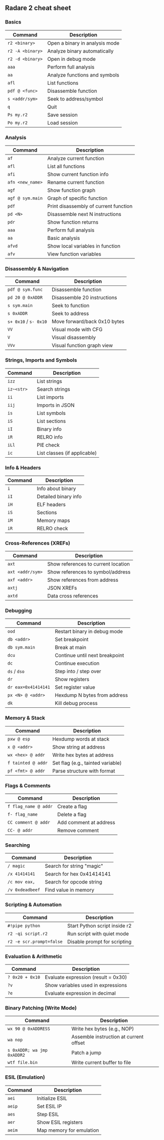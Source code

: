 ## Radare 2 cheat sheet

### Basics
| Command          | Description                   |
| ---------------- | ----------------------------- |
| `r2 <binary>`    | Open a binary in analysis mode|
| `r2 -A <binary>` | Analyze binary automatically  |
| `r2 -d <binary>` | Open in debug mode            |
| `aaa`            | Perform full analysis         |
| `aa`             | Analyze functions and symbols |
| `afl`            | List functions                |
| `pdf @ <func>`   | Disassemble function          |
| `s <addr/sym>`   | Seek to address/symbol        |
| `q`              | Quit                          |
| `Ps my.r2`       | Save session                  |
| `Po my.r2`       | Load session                  |


### Analysis
| Command          | Description                           |
| ---------------- | ------------------------------------- |
| `af`             | Analyze current function              |
| `afl`            | List all functions                    |
| `afi`            | Show current function info            |
| `afn <new_name>` | Rename current function               |
| `agf`            | Show function graph                   |
| `agf @ sym.main` | Graph of specific function            |
| `pdf`            | Print disassembly of current function |
| `pd <N>`         | Disassemble next N instructions       |
| `pdr`            | Show function returns                 |
| `aaa`            | Perform full analysis                 |
| `aa`             | Basic analysis                        |
| `afvd`           | Show local variables in function      |
| `afv`            | View function variables               |

### Disassembly & Navigation
| Command               | Description                  |
| --------------------- | ---------------------------- |
| `pdf @ sym.func`      | Disassemble function         |
| `pd 20 @ 0xADDR`      | Disassemble 20 instructions  |
| `s sym.main`          | Seek to function             |
| `s 0xADDR`            | Seek to address              |
| `s+ 0x10` / `s- 0x10` | Move forward/back 0x10 bytes |
| `VV`                  | Visual mode with CFG         |
| `V`                   | Visual disassembly           |
| `VVv`                 | Visual function graph view   |

### Strings, Imports and Symbols
| Command    | Description    |
| ---------- | -------------- |
| `izz`      | List strings   |
| `iz~<str>` | Search strings |
| `ii`       | List imports   |
| `iij`      | Imports in JSON|
| `is`       | List symbols   |
| `iS`       | List sections  |
| `iI`       | Binary info    |
| `iR`       | RELRO info     |
| `iLl`      | PIE check      |
| `ic`       | List classes (if applicable) |

### Info & Headers
| Command | Description          |
| ------- | -------------------- |
| `i`     | Info about binary    |
| `iI`    | Detailed binary info |
| `iH`    | ELF headers          |
| `iS`    | Sections             |
| `iM`    | Memory maps          |
| `iR`    | RELRO check          |


### Cross-References (XREFs)
| Command          | Description                         |
| ---------------- | ----------------------------------- |
| `axt`            | Show references to current location |
| `axt <addr/sym>` | Show references to symbol/address   |
| `axf <addr>`     | Show references from address        |
| `axtj`           | JSON XREFs                          |
| `axtd`           | Data cross references               |

### Debugging
| Command             | Description                    |
| ------------------- | ------------------------------ |
| `ood`               | Restart binary in debug mode   |
| `db <addr>`         | Set breakpoint                 |
| `db sym.main`       | Break at main                  |
| `dcu`               | Continue until next breakpoint |
| `dc`                | Continue execution             |
| `ds` / `dso`        | Step into / step over          |
| `dr`                | Show registers                 |
| `dr eax=0x41414141` | Set register value             |
| `px <N> @ <addr>`   | Hexdump N bytes from address   |
| `dk`                | Kill debug process             |

### Memory & Stack
| Command            | Description                       |
| ------------------ | --------------------------------- |
| `pxw @ esp`        | Hexdump words at stack            |
| `x @ <addr>`       | Show string at address            |
| `wx <hex> @ addr`  | Write hex bytes at address        |
| `f tainted @ addr` | Set flag (e.g., tainted variable) |
| `pf <fmt> @ addr`  | Parse structure with format       |

### Flags & Comments
| Command              | Description            |
| -------------------- | ---------------------- |
| `f flag_name @ addr` | Create a flag          |
| `f- flag_name`       | Delete a flag          |
| `CC comment @ addr`  | Add comment at address |
| `CC- @ addr`         | Remove comment         |

### Searching
| Command         | Description               |
| --------------- | ------------------------- |
| `/ magic`       | Search for string "magic" |
| `/x 41414141`   | Search for hex 0x41414141 |
| `/c mov eax,`   | Search for opcode string  |
| `/v 0xdeadbeef` | Find value in memory      |

### Scripting & Automation
| Command                  | Description                   |
| ------------------------ | ----------------------------- |
| `#!pipe python`          | Start Python script inside r2 |
| `r2 -qi script.r2`       | Run script with quiet mode    |
| `r2 -e scr.prompt=false` | Disable prompt for scripting  |

### Evaluation & Arithmetic
| Command         | Description                         |
| --------------- | ----------------------------------- |
| `? 0x20 + 0x10` | Evaluate expression (result = 0x30) |
| `?v`            | Show variables used in expressions  |
| `?e`            | Evaluate expression in decimal      |

### Binary Patching (Write Mode)
| Command                    | Description                            |
| -------------------------- | -------------------------------------- |
| `wx 90 @ 0xADDRESS`        | Write hex bytes (e.g., NOP)            |
| `wa nop`                   | Assemble instruction at current offset |
| `s 0xADDR; wa jmp 0xADDR2` | Patch a jump                           |
| `wtf file.bin`             | Write current buffer to file           |


### ESIL (Emulation)
| Command | Description              |
| ------- | ------------------------ |
| `aei`   | Initialize ESIL          |
| `aeip`  | Set ESIL IP              |
| `aes`   | Step ESIL                |
| `aer`   | Show ESIL registers      |
| `aeim`  | Map memory for emulation |


